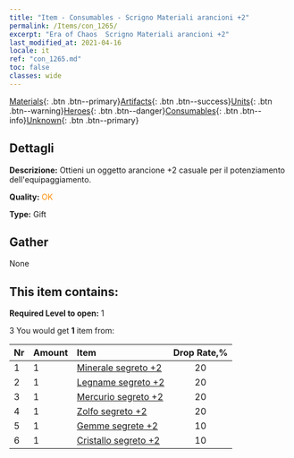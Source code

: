 ```yaml
---
title: "Item - Consumables - Scrigno Materiali arancioni +2"
permalink: /Items/con_1265/
excerpt: "Era of Chaos  Scrigno Materiali arancioni +2"
last_modified_at: 2021-04-16
locale: it
ref: "con_1265.md"
toc: false
classes: wide
---
```

 [Materials](/it/Items/){: .btn .btn--primary}[Artifacts](/it/Items/Artifacts/){: .btn .btn--success}[Units](/it/Items/Units/){: .btn .btn--warning}[Heroes](/it/Items/Heroes/){: .btn .btn--danger}[Consumables](/it/Items/Consumables/){: .btn .btn--info}[Unknown](/it/Items/Unknown/){: .btn .btn--primary}

## Dettagli
 **Descrizione:** Ottieni un oggetto arancione +2 casuale per il potenziamento dell'equipaggiamento.

 **Quality:** <span style="color: #FF8C00">OK</span>

 **Type:** Gift

## Gather

  None

## This item contains:

 **Required Level to open:** 1

 3 You would get **1** item  from:

  | Nr | Amount |     Item    | Drop Rate,% |
  |:---|:-------|:------------|:---------:|
  | 1 | 1 | [Minerale segreto +2](/it/Items/mat_75/) | 20 | 
  | 2 | 1 | [Legname segreto +2](/it/Items/mat_76/) | 20 | 
  | 3 | 1 | [Mercurio segreto +2](/it/Items/mat_77/) | 20 | 
  | 4 | 1 | [Zolfo segreto +2](/it/Items/mat_78/) | 20 | 
  | 5 | 1 | [Gemme segrete +2](/it/Items/mat_79/) | 10 | 
  | 6 | 1 | [Cristallo segreto +2](/it/Items/mat_80/) | 10 | 
